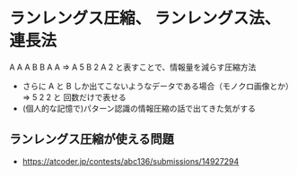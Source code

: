 # ランレングス圧縮、 ランレングス法、 連長法

A A A B B A A => A 5 B 2 A 2 と表すことで、情報量を減らす圧縮方法

- さらに A と B しか出てこないようなデータである場合（モノクロ画像とか）=> 5 2 2 と 回数だけで表せる
- (個人的な記憶で)パターン認識の情報圧縮の話で出てきた気がする

## ランレングス圧縮が使える問題

- https://atcoder.jp/contests/abc136/submissions/14927294
